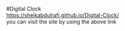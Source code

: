 #Digital Clock <br>
https://sheikabdulrafi.github.io/Digital-Clock/ <br>
you can visit the site by using the above link
